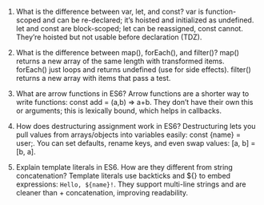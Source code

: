 1. What is the difference between var, let, and const?
var is function-scoped and can be re-declared; it’s hoisted and initialized as undefined.
let and const are block-scoped; let can be reassigned, const cannot. They’re hoisted but not usable before declaration (TDZ).

2. What is the difference between map(), forEach(), and filter()?
map() returns a new array of the same length with transformed items.
forEach() just loops and returns undefined (use for side effects). filter() returns a new array with items that pass a test.

3. What are arrow functions in ES6?
Arrow functions are a shorter way to write functions: const add = (a,b) => a+b.
They don’t have their own this or arguments; this is lexically bound, which helps in callbacks.

4. How does destructuring assignment work in ES6?
Destructuring lets you pull values from arrays/objects into variables easily: const {name} = user;.
You can set defaults, rename keys, and even swap values: [a, b] = [b, a].

5. Explain template literals in ES6. How are they different from string concatenation?
Template literals use backticks and ${} to embed expressions: `Hello, ${name}!`.
They support multi-line strings and are cleaner than + concatenation, improving readability.
